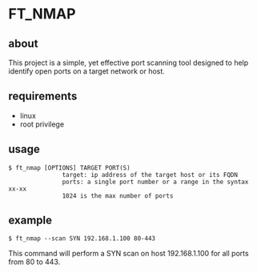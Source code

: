 # FT_NMAP
## about
This project is a simple,
yet effective port scanning tool designed to help identify open ports on a target network or host. 
## requirements
- linux
- root privilege
## usage
```
$ ft_nmap [OPTIONS] TARGET PORT(S)
               target: ip address of the target host or its FQDN
               ports: a single port number or a range in the syntax xx-xx
               1024 is the max number of ports
```
## example
```
$ ft_nmap --scan SYN 192.168.1.100 80-443
```
This command will perform a SYN scan on host 192.168.1.100 for all ports from 80 to 443.
